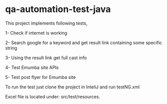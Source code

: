 # qa-automation-test-java

This project implements following tests,

1- Check if internet is working

2- Search google for a keyword and get result link containing some specific string

3- Using the result link get full cast info

4- Test Emumba site APIs

5- Test post flyer for Emumba site


To run the test just clone the project in InteliJ and run testNG.xml


Excel file is located under: src/test/resources.
